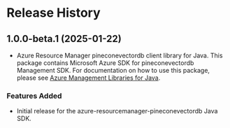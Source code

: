 # Release History

## 1.0.0-beta.1 (2025-01-22)

- Azure Resource Manager pineconevectordb client library for Java. This package contains Microsoft Azure SDK for pineconevectordb Management SDK. For documentation on how to use this package, please see [Azure Management Libraries for Java](https://aka.ms/azsdk/java/mgmt).

### Features Added

- Initial release for the azure-resourcemanager-pineconevectordb Java SDK.
